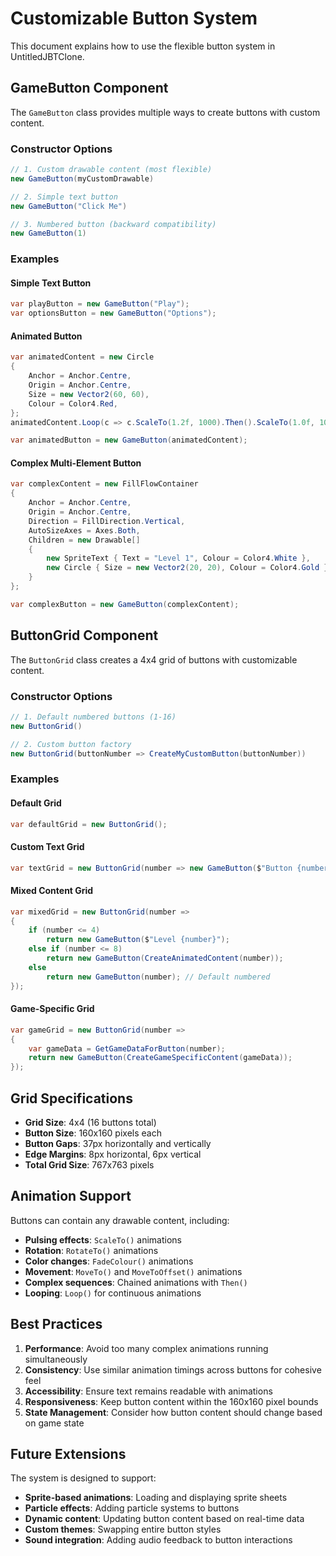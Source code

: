 # Customizable Button System

This document explains how to use the flexible button system in UntitledJBTClone.

## GameButton Component

The `GameButton` class provides multiple ways to create buttons with custom content.

### Constructor Options

```csharp
// 1. Custom drawable content (most flexible)
new GameButton(myCustomDrawable)

// 2. Simple text button
new GameButton("Click Me")

// 3. Numbered button (backward compatibility)
new GameButton(1)
```

### Examples

#### Simple Text Button
```csharp
var playButton = new GameButton("Play");
var optionsButton = new GameButton("Options");
```

#### Animated Button
```csharp
var animatedContent = new Circle
{
    Anchor = Anchor.Centre,
    Origin = Anchor.Centre,
    Size = new Vector2(60, 60),
    Colour = Color4.Red,
};
animatedContent.Loop(c => c.ScaleTo(1.2f, 1000).Then().ScaleTo(1.0f, 1000));

var animatedButton = new GameButton(animatedContent);
```

#### Complex Multi-Element Button
```csharp
var complexContent = new FillFlowContainer
{
    Anchor = Anchor.Centre,
    Origin = Anchor.Centre,
    Direction = FillDirection.Vertical,
    AutoSizeAxes = Axes.Both,
    Children = new Drawable[]
    {
        new SpriteText { Text = "Level 1", Colour = Color4.White },
        new Circle { Size = new Vector2(20, 20), Colour = Color4.Gold }
    }
};

var complexButton = new GameButton(complexContent);
```

## ButtonGrid Component

The `ButtonGrid` class creates a 4x4 grid of buttons with customizable content.

### Constructor Options

```csharp
// 1. Default numbered buttons (1-16)
new ButtonGrid()

// 2. Custom button factory
new ButtonGrid(buttonNumber => CreateMyCustomButton(buttonNumber))
```

### Examples

#### Default Grid
```csharp
var defaultGrid = new ButtonGrid();
```

#### Custom Text Grid
```csharp
var textGrid = new ButtonGrid(number => new GameButton($"Button {number}"));
```

#### Mixed Content Grid
```csharp
var mixedGrid = new ButtonGrid(number => 
{
    if (number <= 4)
        return new GameButton($"Level {number}");
    else if (number <= 8)
        return new GameButton(CreateAnimatedContent(number));
    else
        return new GameButton(number); // Default numbered
});
```

#### Game-Specific Grid
```csharp
var gameGrid = new ButtonGrid(number =>
{
    var gameData = GetGameDataForButton(number);
    return new GameButton(CreateGameSpecificContent(gameData));
});
```

## Grid Specifications

- **Grid Size**: 4x4 (16 buttons total)
- **Button Size**: 160x160 pixels each
- **Button Gaps**: 37px horizontally and vertically
- **Edge Margins**: 8px horizontal, 6px vertical
- **Total Grid Size**: 767x763 pixels

## Animation Support

Buttons can contain any drawable content, including:

- **Pulsing effects**: `ScaleTo()` animations
- **Rotation**: `RotateTo()` animations
- **Color changes**: `FadeColour()` animations
- **Movement**: `MoveTo()` and `MoveToOffset()` animations
- **Complex sequences**: Chained animations with `Then()`
- **Looping**: `Loop()` for continuous animations

## Best Practices

1. **Performance**: Avoid too many complex animations running simultaneously
2. **Consistency**: Use similar animation timings across buttons for cohesive feel
3. **Accessibility**: Ensure text remains readable with animations
4. **Responsiveness**: Keep button content within the 160x160 pixel bounds
5. **State Management**: Consider how button content should change based on game state

## Future Extensions

The system is designed to support:

- **Sprite-based animations**: Loading and displaying sprite sheets
- **Particle effects**: Adding particle systems to buttons
- **Dynamic content**: Updating button content based on real-time data
- **Custom themes**: Swapping entire button styles
- **Sound integration**: Adding audio feedback to button interactions 